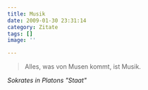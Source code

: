 ```yaml
---
title: Musik
date: 2009-01-30 23:31:14
category: Zitate
tags: []
image: ''

---
```


> Alles, was von Musen kommt, ist Musik.


*Sokrates in Platons "Staat"*
